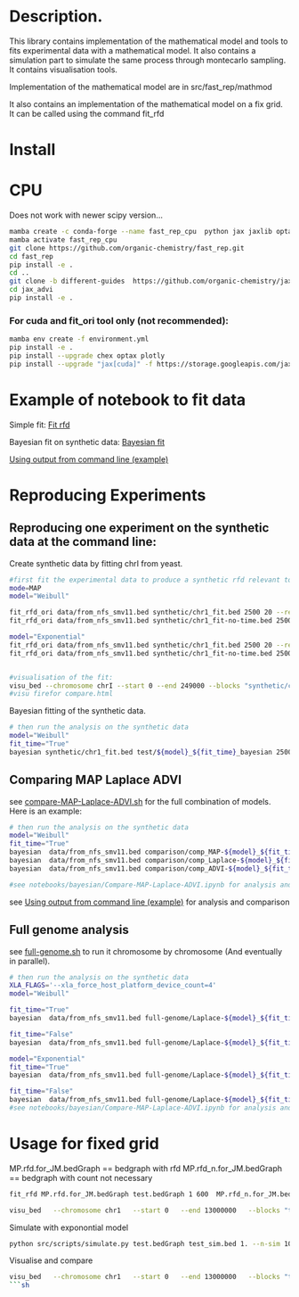 Description.
==========
This library contains implementation of the mathematical model and tools to fits experimental data with a mathematical model.
It also contains a simulation part to simulate the same process through montecarlo sampling.
It contains visualisation tools.

Implementation of the mathematical model are in src/fast_rep/mathmod

It also contains an implementation of the mathematical model on a fix grid. It can be called using the command fit_rfd


Install
=========
# CPU
Does not work with newer scipy version...
```bash
mamba create -c conda-forge --name fast_rep_cpu  python jax jaxlib optax plotly numpy scipy=1.11.2 click typer pandas
mamba activate fast_rep_cpu
git clone https://github.com/organic-chemistry/fast_rep.git
cd fast_rep
pip install -e .
cd ..
git clone -b different-guides  https://github.com/organic-chemistry/jax_advi.git
cd jax_advi
pip install -e .
```


### For cuda and fit_ori tool only (not recommended):
```bash
mamba env create -f environment.yml
pip install -e .
pip install --upgrade chex optax plotly
pip install --upgrade "jax[cuda]" -f https://storage.googleapis.com/jax-releases/jax_cuda_releases.html
```



Example of notebook to fit data
==============================
Simple fit:
[Fit rfd](notebooks/bayesian/fit-experimental-rfd.ipynb)

Bayesian fit on synthetic data:
[Bayesian fit](notebooks/bayesian/baeysian_ori.ipynb)


[Using output from command line (example)](notebooks/bayesian/Compare-MAP-Laplace-ADVI.ipynb)



Reproducing Experiments
==============================

## Reproducing one experiment on the synthetic data at the command line:

Create synthetic data by fitting chrI from yeast.
```bash
#first fit the experimental data to produce a synthetic rfd relevant to yeast forkspeed 2500 bp/min S-phase 20 minutes
mode=MAP
model="Weibull"

fit_rfd_ori data/from_nfs_smv11.bed synthetic/chr1_fit.bed 2500 20 --regions chrI --fit-mode $mode --model-type $model --fit-time 
fit_rfd_ori data/from_nfs_smv11.bed synthetic/chr1_fit-no-time.bed 2500 20 --regions chrI --fit-mode $mode --model-type $model

model="Exponential"
fit_rfd_ori data/from_nfs_smv11.bed synthetic/chr1_fit.bed 2500 20 --regions chrI --fit-mode $mode --model-type $model --fit-time 
fit_rfd_ori data/from_nfs_smv11.bed synthetic/chr1_fit-no-time.bed 2500 20 --regions chrI --fit-mode $mode --model-type $model


#visualisation of the fit:
visu_bed --chromosome chrI --start 0 --end 249000 --blocks "synthetic/chr1_fit.bed:original_rfd,synthetic/chr1_fit.bed:theo_rfd" --output compare.html
#visu firefor compare.html
```

Bayesian fitting of the synthetic data.
```bash
# then run the analysis on the synthetic data
model="Weibull"
fit_time="True"
bayesian synthetic/chr1_fit.bed test/${model}_${fit_time}_bayesian 2500 20 --signal-to-fit theo_rfd --regions chr1 --fit-mode $mode --noise 0.075 --model-type $model --fit-time  

```


## Comparing MAP Laplace ADVI

see [compare-MAP-Laplace-ADVI.sh](compare-MAP-Laplace-ADVI.sh) for the full combination of models.
Here is an example:
```bash
# then run the analysis on the synthetic data
model="Weibull"
fit_time="True"
bayesian  data/from_nfs_smv11.bed comparison/comp_MAP-${model}_${fit_time}_bayesian.bed 2500 20 --fit-mode MAP --regions chrI --model-type $model --fit-time --smoothv 19
bayesian  data/from_nfs_smv11.bed comparison/comp_Laplace-${model}_${fit_time}_bayesian.bed 2500 20 --fit-mode Laplace --regions chrI --model-type $model --fit-time --smoothv 19
bayesian  data/from_nfs_smv11.bed comparison/comp_ADVI-${model}_${fit_time}_bayesian.bed 2500 20 --fit-mode ADVI --regions chrI --model-type $model --fit-time --smoothv 19

#see notebooks/bayesian/Compare-MAP-Laplace-ADVI.ipynb for analysis and comparison

```
see [Using output from command line (example)](notebooks/bayesian/Compare-MAP-Laplace-ADVI.ipynb) for analysis and comparison

## Full genome analysis

see [full-genome.sh](full-genome.sh) to run it chromosome by chromosome (And eventually in parallel).


```bash
# then run the analysis on the synthetic data
XLA_FLAGS='--xla_force_host_platform_device_count=4'
model="Weibull"

fit_time="True"
bayesian  data/from_nfs_smv11.bed full-genome/Laplace-${model}_${fit_time}_bayesian.bed 2500 20 --fit-mode Laplace --model-type $model --fit-time --smoothv 19  

fit_time="False"
bayesian  data/from_nfs_smv11.bed full-genome/Laplace-${model}_${fit_time}_bayesian.bed 2500 20 --fit-mode Laplace --model-type $model  --smoothv 19  

model="Exponential"
fit_time="True"
bayesian  data/from_nfs_smv11.bed full-genome/Laplace-${model}_${fit_time}_bayesian.bed 2500 20 --fit-mode Laplace --model-type $model --fit-time --smoothv 19  

fit_time="False"
bayesian  data/from_nfs_smv11.bed full-genome/Laplace-${model}_${fit_time}_bayesian.bed 2500 20 --fit-mode Laplace  --model-type $model  --smoothv 19  
#see notebooks/bayesian/Compare-MAP-Laplace-ADVI.ipynb for analysis and comparison

```

Usage for fixed grid
==============================
MP.rfd.for_JM.bedGraph  == bedgraph with rfd
MP.rfd_n.for_JM.bedGraph  == bedgraph with count not necessary

```sh
fit_rfd MP.rfd.for_JM.bedGraph test.bedGraph 1 600  MP.rfd_n.for_JM.bedGraph  --reg-loss 100000 --regions chr1:0-15000000 --tolerance 0.001 --floor-v 0.0000000001 --ar-sigma 1 --flat
```

```sh
visu_bed   --chromosome chr1   --start 0   --end 13000000   --blocks "test.bedGraph:original_rfd,test.bedGraph:theo_rfd" "test.bedGraph:theo_mrt" "test.bedGraph:lambdai" "test.bedGraph:weight"  "MP.rfd_n.for_JM.bedGraph:signal"  --output output.html --resolution 1
```


Simulate with exponontial model
```sh
python src/scripts/simulate.py test.bedGraph test_sim.bed 1. --n-sim 10000
```

Visualise and compare
```sh
visu_bed   --chromosome chr1   --start 0   --end 13000000   --blocks "test.bedGraph:original_rfd,test.bedGraph:theo_rfd,test_sim.bed:simu_rfd" "test.bedGraph:theo_mrt,test_sim.bed:simu_mrt" "test.bedGraph:lambdai" "test.bedGraph:weight"  "MP.rfd_n.for_JM.bedGraph:signal"  --output output.html --resolution 1
```sh